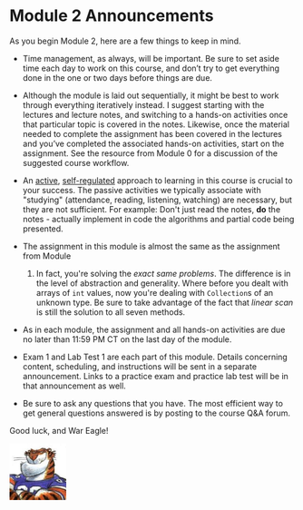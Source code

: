 # Module 2 Announcements

As you begin Module 2, here are a few things to keep in mind.

- Time management, as always, will be important. Be sure to set aside time each
  day to work on this course, and don’t try to get everything done in the one or
  two days before things are due.

- Although the module is laid out sequentially, it might be best to work through
  everything iteratively instead. I suggest starting with the lectures and
  lecture notes, and switching to a hands-on activities once that particular
  topic is covered in the notes. Likewise, once the material needed to complete
  the assignment has been covered in the lectures and you’ve completed the
  associated hands-on activities, start on the assignment. See the resource from
  Module 0 for a discussion of the suggested course workflow.

- An [active](https://en.wikipedia.org/wiki/Active_learning),
  [self-regulated](https://en.wikipedia.org/wiki/Self-regulated_learning)
  approach to learning in this course is crucial to your success. The passive
  activities we typically associate with "studying" (attendance, reading,
  listening, watching) are necessary, but they are not sufficient. For example:
  Don't just read the notes, **do** the notes - actually implement in code the
  algorithms and partial code being presented. 

- The assignment in this module is almost the same as the assignment from Module
  1. In fact, you're solving the *exact same problems*. The difference is in the
  level of abstraction and generality. Where before you dealt with arrays of
  `int` values, now you're dealing with `Collection`s of an unknown type. Be
  sure to take advantage of the fact that *linear scan* is still the solution to
  all seven methods.

- As in each module, the assignment and all hands-on activities are due no later
  than 11:59 PM CT on the last day of the module.

- Exam 1 and Lab Test 1 are each part of this module. Details concerning
  content, scheduling, and instructions will be sent in a separate announcement.
  Links to a practice exam and practice lab test will be in that announcement as
  well.

- Be sure to ask any questions that you have. The most efficient way to get
  general questions answered is by posting to the course Q&A forum.

Good luck, and War Eagle!

<img src="../../img/rags.jpg" width="100">

